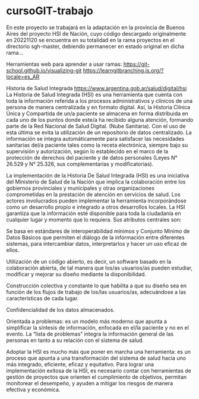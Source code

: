 # cursoGIT-trabajo
En este proyecto se trabajará en la adaptación en la provincia de Buenos Aires del proyecto HSI de Nación, cuyo código descargado originalmente en 20221120 se encuentra en su totalidad en la rama proyectos en el directorio sgh-master, debiendo permanecer en estado original en dicha rama...

Herramientas web para aprender a usar ramas:
https://git-school.github.io/visualizing-git
https://learngitbranching.js.org/?locale=es_AR

Historia de Salud Integrada
https://www.argentina.gob.ar/salud/digital/hsi
La Historia de Salud Integrada (HSI) es una herramienta que cuenta con toda la información referida a los procesos administrativos y clínicos de una persona de manera centralizada y en formato digital. Así, la Historia Clínica Única y Compartida de un/a paciente se almacena en forma distribuida en cada uno de los puntos donde este/a ha recibido alguna atención, formando parte de la Red Nacional de Salud Digital. (Nube Sanitaria). Con el uso de esta última se evita la utilización de un repositorio de datos centralizado. La información se integra automáticamente para satisfacer las necesidades sanitarias del/a paciente tales como la receta electrónica, siempre bajo su supervisión y autorización, según lo establecido en el marco de la protección de derechos del paciente y de datos personales (Leyes N° 26.529 y N° 25.326, sus complementarias y modificatorias).

La implementación de la Historia De Salud Integrada (HSI) es una iniciativa del Ministerio de Salud de la Nación que implica la colaboración entre los gobiernos provinciales y municipales y otras organizaciones comprometidas en la prestación de atención en servicios de salud. Los actores involucrados pueden implementar la herramienta incorporándose como un desarrollo propio e integrado a otros desarrollos locales. La HSI garantiza que la información esté disponible para toda la ciudadanía en cualquier lugar y momento que lo requiera. Sus atributos centrales son:

Se basa en estándares de interoperabilidad mínimos y Conjunto Mínimo de Datos Básicos que permiten el diálogo de la información entre diferentes sistemas, para intercambiar datos, interpretarlos y hacer un uso eficaz de ellos.

Utilización de un código abierto, es decir, un software basado en la colaboración abierta, de tal manera que los/as usuarios/as pueden estudiar, modificar y mejorar su diseño mediante la disponibilidad.

Construcción colectiva y constante lo que habilita a que su diseño sea en función de los flujos de trabajo de los/las usuarios/as, adecuándose a las características de cada lugar.

Confidencialidad de los datos almacenados.

Orientada a problemas: es un modelo más moderno que apunta a simplificar la síntesis de información, enfocada en el/la paciente y no en el evento. La “lista de problemas” integra la información general de las personas en tanto a su relación con el sistema de salud.

Adoptar la HSI es mucho más que poner en marcha una herramienta: es un proceso que apunta a una transformación del sistema de salud hacia uno más integrado, eficiente, eficaz y equitativo.
Para lograr una implementación exitosa de la HSI, es necesario contar con herramientas de gestión de proyectos que orienten el cumplimiento de objetivos, permitan monitorear el desempeño, y ayuden a mitigar los riesgos de manera efectiva y económica.